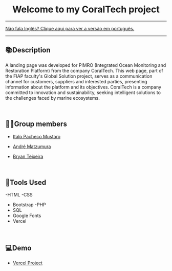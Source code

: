<div align="center">
<h1>Welcome to my CoralTech project</h1>
</div>

<hr>
<a href="https://github.com/ItaloPachecoMustaro/coraltech-fiap/blob/main/README.md">Não fala Inglês? Clique aqui para ver a versão em português.</a>
<hr>

## 📚Description

A landing page was developed for PIMRO (Integrated Ocean Monitoring and Restoration Platform) from the company CoralTech. This web page, part of the FIAP faculty's Global Solution project, serves as a communication channel for customers, suppliers and interested parties, presenting information about the platform and its objectives. CoralTech is a company committed to innovation and sustainability, seeking intelligent solutions to the challenges faced by marine ecosystems.

<br>

## 🧑‍💻Group members

- [Italo Pacheco Mustaro](https://www.linkedin.com/in/italo-pacheco-mustaro-73a0b4261/)

- [André Matzumura](https:https://www.linkedin.com/in/andrematzumura/)

- [Bryan Teixeira](https://www.linkedin.com/in/bryan-teixeira-320766269/)

<br>

## 🔧Tools Used

-HTML
-CSS

- Bootstrap
  -PHP
- SQL
- Google Fonts
- Vercel

<br>

## 💻Demo

- [Vercel Project](LINK_DO_PROJETO_VERCEL)
